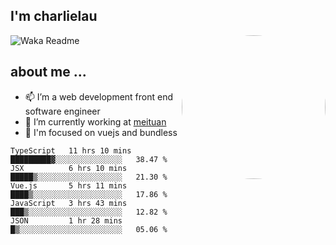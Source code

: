
<h2>I'm charlielau</h2>
<img align='right' style="border-radius:50%" src="https://avatars1.githubusercontent.com/u/44078251?s=460&u=6b4f1c257663e44063b0b6a21c9c94f45bcfdcc7&v=4" width="230">

![Waka Readme](https://github.com/CharlieLau/charlielau/workflows/Waka%20Readme/badge.svg)

## about me ...
- 📫 I’m a web development front end software engineer
- 🔭 I’m currently working at  <a href="https://www.meituan.com">meituan</a>
- 🔭 I'm focused on vuejs and bundless

<!-- <p align="center">
  <a href="https://github.com/charlielau" class="rich-diff-level-one">
    <img src="https://github-readme-stats.vercel.app/api?username=charlielau&title_color=333&text_color=777" alt="CharlieLau" >
  </a>
</p> -->

<!--START_SECTION:waka-->
```text
TypeScript   11 hrs 10 mins  █████████▓░░░░░░░░░░░░░░░   38.47 % 
JSX          6 hrs 10 mins   █████▒░░░░░░░░░░░░░░░░░░░   21.30 % 
Vue.js       5 hrs 11 mins   ████▒░░░░░░░░░░░░░░░░░░░░   17.86 % 
JavaScript   3 hrs 43 mins   ███▒░░░░░░░░░░░░░░░░░░░░░   12.82 % 
JSON         1 hr 28 mins    █▒░░░░░░░░░░░░░░░░░░░░░░░   05.06 % 
```
<!--END_SECTION:waka-->
